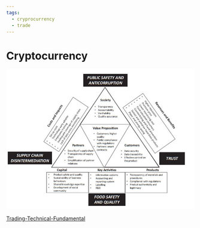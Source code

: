 ```yaml
---
tags:
  - cryprocurrency
  - trade
---
```


# Cryptocurrency

![Blockchain-Canvas](../../assets/attachments/Cost-value-details.jpg)

[Trading-Technical-Fundamental](trade.md)